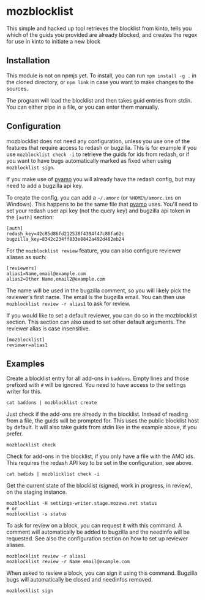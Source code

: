 mozblocklist
============

This simple and hacked up tool retrieves the blocklist from kinto, tells you which of the guids you
provided are already blocked, and creates the regex for use in kinto to initiate a new block

Installation
------------
This module is not on npmjs yet. To install, you can run `npm install -g .` in the cloned directory,
or `npm link` in case you want to make changes to the sources.

The program will load the blocklist and then takes guid entries from stdin. You can either pipe in a
file, or you can enter them manually.

Configuration
-------------

mozblocklist does not need any configuration, unless you use one of the features that require access
to redash or bugzilla. This is for example if you use `mozblocklist check -i` to retrieve the guids
for ids from redash, or if you want to have bugs automatically marked as fixed when using
`mozblocklist sign`.

If you make use of [pyamo](https://github.com/kewisch/pyamo) you will already have the redash
config, but may need to add a bugzilla api key.

To create the config, you can add a `~/.amorc` (or `%HOME%/amorc.ini` on Windows). This happens to
be the same file that [pyamo](https://github.com/kewisch/pyamo) uses. You'll need to set your redash
user api key (not the query key) and bugzilla api token in the `[auth]` section:

```
[auth]
redash_key=42c85d86fd212538f4394f47c80fa62c
bugzilla_key=8342c234ff833e8842a492d482eb24
```

For the `mozblocklist review` feature, you can also configure reviewer aliases as such:

```
[reviewers]
alias1=Name,email@example.com
alias2=Other Name,email2@example.com
```

The name will be used in the bugzilla comment, so you will likely pick the reviewer's first name.
The email is the bugzilla email. You can then use `mozblocklist review -r alias1` to ask for review.

If you would like to set a default reviewer, you can do so in the mozblocklist section. This section
can also used to set other default arguments. The reviewer alias is case insensitive.

```
[mozblocklist]
reviewer=alias1
```

Examples
--------

Create a blocklist entry for all add-ons in `baddons`. Empty lines and those prefixed with `#`
will be ignored. You need to have access to the settings writer for this.
```
cat baddons | mozblocklist create
```

Just check if the add-ons are already in the blocklist. Instead of reading from a file, the guids
will be prompted for. This uses the public blocklist host by default. It will also take guids from
stdin like in the example above, if you prefer.
```
mozblocklist check
```

Check for add-ons in the blocklist, if you only have a file with the AMO ids. This requires the
redash API key to be set in the configuration, see above.

```
cat badids | mozblicklist check -i
```

Get the current state of the blocklist (signed, work in progress, in review), on the staging instance.
```
mozblocklist -H settings-writer.stage.mozaws.net status
# or
mozblocklist -s status
```

To ask for review on a block, you can request it with this command. A comment will automatically be
added to bugzilla and the needinfo will be requested. See also the configuration section on how to
set up reviewer aliases.
```
mozblocklist review -r alias1
mozblocklist review -r Name email@example.com
```

When asked to review a block, you can sign it using this command. Bugzilla bugs will automatically
be closed and needinfos removed.
```
mozblocklist sign
```
